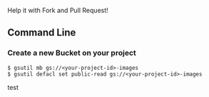 Help it with Fork and Pull Request!

## Command Line

### Create a new Bucket on your project
```bshell
$ gsutil mb gs://<your-project-id>-images
$ gsutil defacl set public-read gs://<your-project-id>-images
```

test
